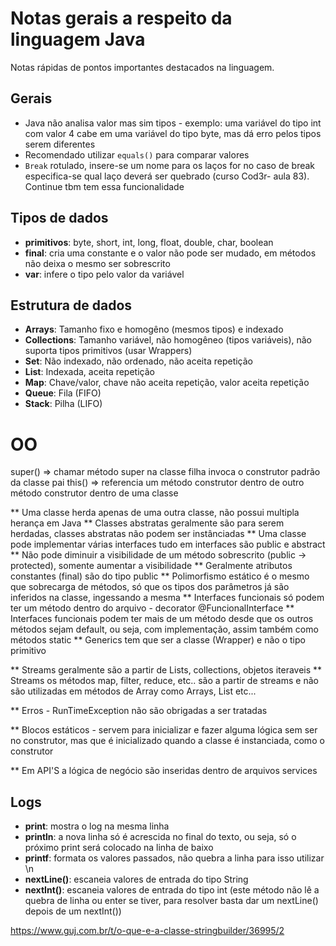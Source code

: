 # Notas gerais a respeito da linguagem Java

Notas rápidas de pontos importantes destacados na linguagem.

## Gerais

- Java não analisa valor mas sim tipos - exemplo: uma variável do tipo int com valor 4 cabe em uma variável do tipo byte, mas dá erro pelos tipos serem diferentes
- Recomendado utilizar `equals()` para comparar valores
- `Break` rotulado, insere-se um nome para os laços for no caso de break especifica-se qual laço deverá ser quebrado (curso Cod3r- aula 83). Continue tbm tem essa funcionalidade

## Tipos de dados

- **primitivos**: byte, short, int, long, float, double, char, boolean
- **final**: cria uma constante e o valor não pode ser mudado, em métodos não deixa o mesmo ser sobrescrito
- **var**: infere o tipo pelo valor da variável

## Estrutura de dados

- **Arrays**: Tamanho fixo e homogêno (mesmos tipos) e indexado
- **Collections**: Tamanho variável, não homogêneo (tipos variáveis), não suporta tipos primitivos (usar Wrappers)
- **Set**: Não indexado, não ordenado, não aceita repetição
- **List**: Indexada, aceita repetição
- **Map**: Chave/valor, chave não aceita repetição, valor aceita repetição
- **Queue**: Fila (FIFO)
- **Stack**: Pilha (LIFO)

OO
==

super() => chamar método super na classe filha invoca o construtor padrão da classe pai
this() => referencia um método construtor dentro de outro método construtor dentro de uma classe

** Uma classe herda apenas de uma outra classe, não possui multipla herança em Java
** Classes abstratas geralmente são para serem herdadas, classes abstratas não podem ser instânciadas
** Uma classe pode implementar várias interfaces tudo em interfaces são public e abstract
** Não pode diminuir a visibilidade de um método sobrescrito (public -> protected), somente aumentar a visibilidade
** Geralmente atributos constantes (final) são do tipo public
** Polimorfismo estático é o mesmo que sobrecarga de métodos, só que os tipos dos parâmetros já são inferidos na classe, ingessando a mesma
** Interfaces funcionais só podem ter um método dentro do arquivo - decorator @FuncionalInterface
** Interfaces funcionais podem ter mais de um método desde que os outros métodos sejam default, ou seja, com implementação, assim também como métodos static
** Generics tem que ser a classe (Wrapper) e não o tipo primitivo

** Streams geralmente são a partir de Lists, collections, objetos iteraveis
** Streams os métodos map, filter, reduce, etc.. são a partir de streams e não são utilizadas em métodos de Array como Arrays, List etc... 

** Erros - RunTimeException não são obrigadas a ser tratadas

** Blocos estáticos - servem para inicializar e fazer alguma lógica sem ser no construtor, mas que é inicializado quando a classe é instanciada, como o construtor

** Em API'S a lógica de negócio são inseridas dentro de arquivos services

## Logs

- **print**: mostra o log na mesma linha
- **println**: a nova linha só é acrescida no final do texto, ou seja, só o próximo print será colocado na linha de baixo
- **printf**: formata os valores passados, não quebra a linha para isso utilizar \n
- **nextLine()**: escaneia valores de entrada do tipo String
- **nextInt()**: escaneia valores de entrada do tipo int (este método  não lê a quebra de linha ou enter se tiver, para resolver basta dar um nextLine() depois de um nextInt())

https://www.guj.com.br/t/o-que-e-a-classe-stringbuilder/36995/2

